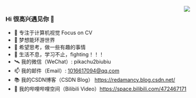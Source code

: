 
<img align="right" src="https://github-readme-stats.vercel.app/api?username=Kedreamix&show_icons=true&icon_color=CE1D2D&text_color=718096&bg_color=ffffff&hide_title=true" />

### Hi 很高兴遇见你 👋

 - 🧡 专注于计算机视觉 Focus on CV
 - 👯 梦想能环游世界
 - 🤔 希望思考，做一些有趣的事情
 - 💬 生活不息，学习不止，fighting！！！
 - 🛰️ 我的微信（WeChat）: pikachu2biubiu
 - 📫 我的邮件（Email）: 1016617094@qq.com
 - 📚 我的CSDN博客（CSDN Blog） https://redamancy.blog.csdn.net/
 - 📯 我的哔哩哔哩空间（Bilibili Video）https://space.bilibili.com/472467171


<!--
**Kedreamix/Kedreamix** is a ✨ _special_ ✨ repository because its `README.md` (this file) appears on your GitHub profile.

Here are some ideas to get you started:

- 🔭 I’m currently working on ...
- 🌱 I’m currently learning ...
- 👯 I’m looking to collaborate on ...
- 🤔 I’m looking for help with ...
- 💬 Ask me about ...
- 📫 How to reach me: ...
- 😄 Pronouns: ...
- ⚡ Fun fact: ...
-->
